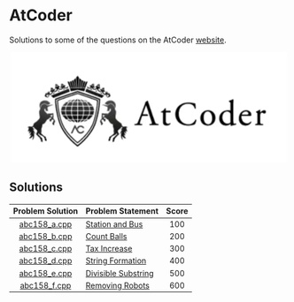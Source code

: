 # AtCoder

Solutions to some of the questions on the AtCoder [website](https://atcoder.jp/ "AtCoder").

<p align="center"><img src="../assets/atcoder.png"></p>

## Solutions

| Problem Solution	| Problem Statement 																				| Score	|
|:-----------------:|---------------------------------------------------------------------------------------------------|:-----:|
| [abc158_a.cpp]	| [Station and Bus](https://atcoder.jp/contests/abc158/tasks/abc158_a)								| 100	|
| [abc158_b.cpp]	| [Count Balls](https://atcoder.jp/contests/abc158/tasks/abc158_b)									| 200	|
| [abc158_c.cpp]	| [Tax Increase](https://atcoder.jp/contests/abc158/tasks/abc158_c)									| 300	|
| [abc158_d.cpp]	| [String Formation](https://atcoder.jp/contests/abc158/tasks/abc158_d)								| 400	|
| [abc158_e.cpp]	| [Divisible Substring](https://atcoder.jp/contests/abc158/tasks/abc158_e)							| 500	|
| [abc158_f.cpp]	| [Removing Robots](https://atcoder.jp/contests/abc158/tasks/abc158_f)								| 600	|

[//]: # (Solutions)

[abc158_a.cpp]: Solutions/abc158_a.cpp
[abc158_b.cpp]: Solutions/abc158_b.cpp
[abc158_c.cpp]: Solutions/abc158_c.cpp
[abc158_d.cpp]: Solutions/abc158_d.cpp
[abc158_e.cpp]: Solutions/abc158_e.cpp
[abc158_f.cpp]: Solutions/abc158_f.cpp

[//]: # (EOF)